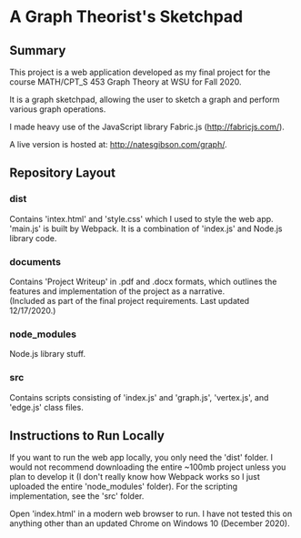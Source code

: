 # A Graph Theorist's Sketchpad

## Summary

This project is a web application developed as my final project for the course MATH/CPT_S 453 Graph Theory at WSU for Fall 2020.

It is a graph sketchpad, allowing the user to sketch a graph and perform various graph operations.

I made heavy use of the JavaScript library Fabric.js (http://fabricjs.com/).

A live version is hosted at: http://natesgibson.com/graph/.

## Repository Layout
### dist
Contains 'intex.html' and 'style.css' which I used to style the web app.\
'main.js' is built by Webpack. It is a combination of 'index.js' and Node.js library code.

### documents
Contains 'Project Writeup' in .pdf and .docx formats, which outlines the features and implementation of the
project as a narrative.\
(Included as part of the final project requirements. Last updated 12/17/2020.)

### node_modules
Node.js library stuff.

### src
Contains scripts consisting of 'index.js' and 'graph.js', 'vertex.js', and 'edge.js' class files.

## Instructions to Run Locally
If you want to run the web app locally, you only need the 'dist' folder. I would not recommend downloading the entire ~100mb project unless you plan to develop it (I don't really know how Webpack works so I just uploaded the entire 'node_modules' folder). For the scripting implementation, see the 'src' folder.

Open 'index.html' in a modern web browser to run. I have not tested this on anything other than an updated Chrome on Windows 10 (December 2020).
